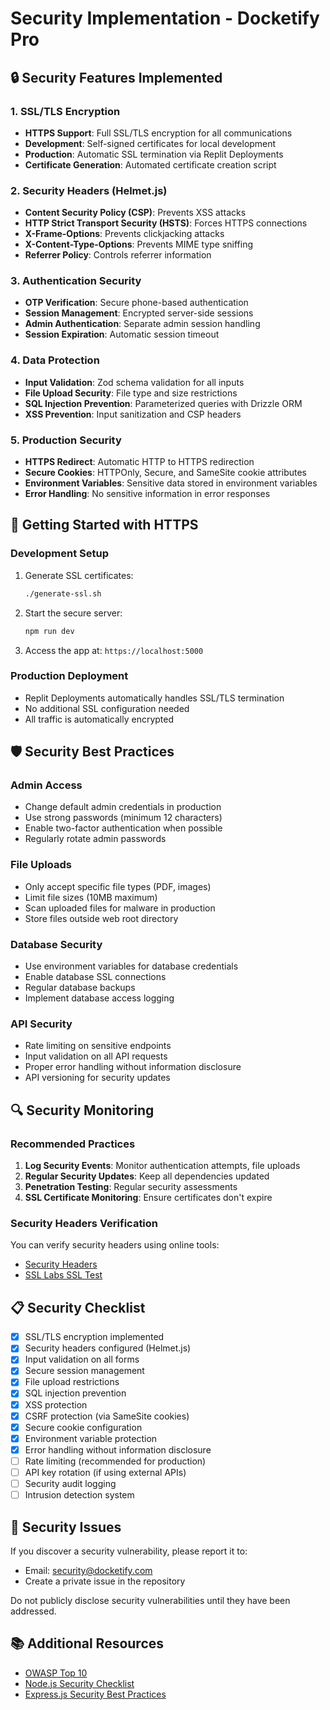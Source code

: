 # Security Implementation - Docketify Pro

## 🔒 Security Features Implemented

### 1. SSL/TLS Encryption
- **HTTPS Support**: Full SSL/TLS encryption for all communications
- **Development**: Self-signed certificates for local development
- **Production**: Automatic SSL termination via Replit Deployments
- **Certificate Generation**: Automated certificate creation script

### 2. Security Headers (Helmet.js)
- **Content Security Policy (CSP)**: Prevents XSS attacks
- **HTTP Strict Transport Security (HSTS)**: Forces HTTPS connections
- **X-Frame-Options**: Prevents clickjacking attacks
- **X-Content-Type-Options**: Prevents MIME type sniffing
- **Referrer Policy**: Controls referrer information

### 3. Authentication Security
- **OTP Verification**: Secure phone-based authentication
- **Session Management**: Encrypted server-side sessions
- **Admin Authentication**: Separate admin session handling
- **Session Expiration**: Automatic session timeout

### 4. Data Protection
- **Input Validation**: Zod schema validation for all inputs
- **File Upload Security**: File type and size restrictions
- **SQL Injection Prevention**: Parameterized queries with Drizzle ORM
- **XSS Prevention**: Input sanitization and CSP headers

### 5. Production Security
- **HTTPS Redirect**: Automatic HTTP to HTTPS redirection
- **Secure Cookies**: HTTPOnly, Secure, and SameSite cookie attributes
- **Environment Variables**: Sensitive data stored in environment variables
- **Error Handling**: No sensitive information in error responses

## 🚀 Getting Started with HTTPS

### Development Setup
1. Generate SSL certificates:
   ```bash
   ./generate-ssl.sh
   ```

2. Start the secure server:
   ```bash
   npm run dev
   ```

3. Access the app at: `https://localhost:5000`

### Production Deployment
- Replit Deployments automatically handles SSL/TLS termination
- No additional SSL configuration needed
- All traffic is automatically encrypted

## 🛡️ Security Best Practices

### Admin Access
- Change default admin credentials in production
- Use strong passwords (minimum 12 characters)
- Enable two-factor authentication when possible
- Regularly rotate admin passwords

### File Uploads
- Only accept specific file types (PDF, images)
- Limit file sizes (10MB maximum)
- Scan uploaded files for malware in production
- Store files outside web root directory

### Database Security
- Use environment variables for database credentials
- Enable database SSL connections
- Regular database backups
- Implement database access logging

### API Security
- Rate limiting on sensitive endpoints
- Input validation on all API requests
- Proper error handling without information disclosure
- API versioning for security updates

## 🔍 Security Monitoring

### Recommended Practices
1. **Log Security Events**: Monitor authentication attempts, file uploads
2. **Regular Security Updates**: Keep all dependencies updated
3. **Penetration Testing**: Regular security assessments
4. **SSL Certificate Monitoring**: Ensure certificates don't expire

### Security Headers Verification
You can verify security headers using online tools:
- [Security Headers](https://securityheaders.com/)
- [SSL Labs SSL Test](https://www.ssllabs.com/ssltest/)

## 📋 Security Checklist

- [x] SSL/TLS encryption implemented
- [x] Security headers configured (Helmet.js)
- [x] Input validation on all forms
- [x] Secure session management
- [x] File upload restrictions
- [x] SQL injection prevention
- [x] XSS protection
- [x] CSRF protection (via SameSite cookies)
- [x] Secure cookie configuration
- [x] Environment variable protection
- [x] Error handling without information disclosure
- [ ] Rate limiting (recommended for production)
- [ ] API key rotation (if using external APIs)
- [ ] Security audit logging
- [ ] Intrusion detection system

## 🚨 Security Issues

If you discover a security vulnerability, please report it to:
- Email: security@docketify.com
- Create a private issue in the repository

Do not publicly disclose security vulnerabilities until they have been addressed.

## 📚 Additional Resources

- [OWASP Top 10](https://owasp.org/www-project-top-ten/)
- [Node.js Security Checklist](https://blog.risingstack.com/node-js-security-checklist/)
- [Express.js Security Best Practices](https://expressjs.com/en/advanced/best-practice-security.html)